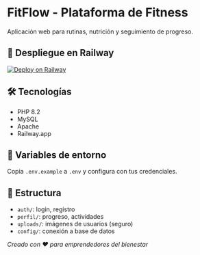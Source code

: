# FitFlow - Plataforma de Fitness

Aplicación web para rutinas, nutrición y seguimiento de progreso.

## 🚀 Despliegue en Railway

[![Deploy on Railway](https://railway.app/button.svg)](https://railway.app/new/template/https://github.com/drahcirweb/fitflow-php-app)

## 🛠️ Tecnologías
- PHP 8.2
- MySQL
- Apache
- Railway.app

## 🔐 Variables de entorno
Copia `.env.example` a `.env` y configura con tus credenciales.

## 📂 Estructura
- `auth/`: login, registro
- `perfil/`: progreso, actividades
- `uploads/`: imágenes de usuarios (seguro)
- `config/`: conexión a base de datos

_Creado con ❤️ para emprendedores del bienestar_